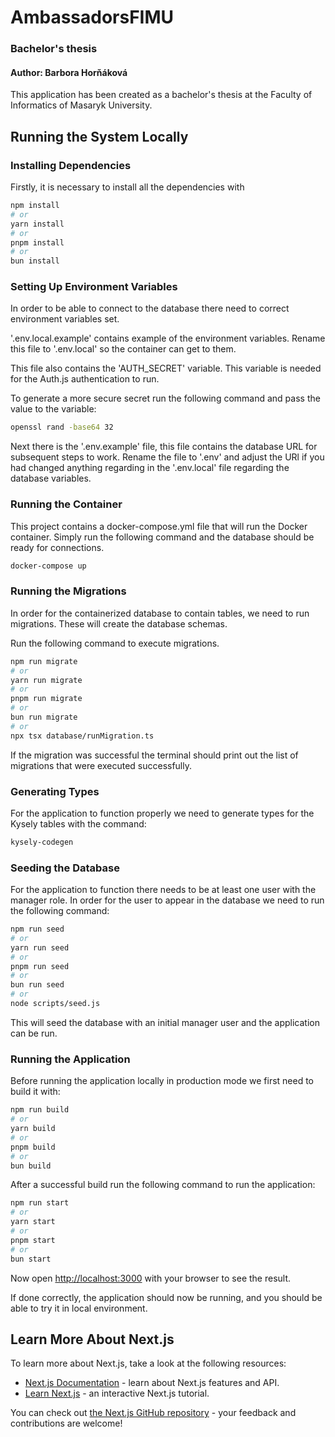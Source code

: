 # AmbassadorsFIMU
### Bachelor's thesis
#### Author: Barbora Horňáková

This application has been created as a bachelor's thesis at the Faculty of Informatics of Masaryk University.

## Running the System Locally

### Installing Dependencies

Firstly, it is necessary to install all the dependencies with

```bash
npm install
# or
yarn install
# or
pnpm install
# or
bun install
```

### Setting Up Environment Variables

In order to be able to connect to the database there need to correct environment variables set.

'.env.local.example' contains example of the environment variables. Rename this file to '.env.local' so the container can get to them.

This file also contains the 'AUTH_SECRET' variable. This variable is needed for the Auth.js authentication to run.

To generate a more secure secret run the following command and pass the value to the variable:

```bash
openssl rand -base64 32
```

Next there is the '.env.example' file, this file contains the database URL for subsequent steps to work. Rename the file to '.env' and adjust the URl if you had changed anything regarding in the '.env.local' file regarding the database variables.

### Running the Container

This project contains a docker-compose.yml file that will run the Docker container. Simply run the following command and the database should be ready for connections.

```bash
docker-compose up
```

### Running the Migrations

In order for the containerized database to contain tables, we need to run migrations. These will create the database schemas.

Run the following command to execute migrations.

```bash
npm run migrate
# or
yarn run migrate
# or
pnpm run migrate
# or
bun run migrate
# or
npx tsx database/runMigration.ts
```
If the migration was successful the terminal should print out the list of migrations that were executed successfully.  

### Generating Types

For the application to function properly we need to generate types for the Kysely tables with the command:

```bash
kysely-codegen 
```

### Seeding the Database

For the application to function there needs to be at least one user with the manager role. In order for the user to appear in the database
we need to run the following command:

```bash
npm run seed
# or
yarn run seed
# or
pnpm run seed
# or
bun run seed
# or
node scripts/seed.js
```

This will seed the database with an initial manager user and the application can be run.

### Running the Application 

Before running the application locally in production mode we first need to build it with:

```bash
npm run build
# or
yarn build
# or
pnpm build
# or
bun build
```
After a successful build run the following command to run the application:

```bash
npm run start
# or
yarn start
# or
pnpm start
# or
bun start
```

Now open [http://localhost:3000](http://localhost:3000) with your browser to see the result.

If done correctly, the application should now be running, and you should be able to try it in local environment. 

[//]: # (generated content after creating the project with `create-next-app`)
## Learn More About Next.js

To learn more about Next.js, take a look at the following resources:

- [Next.js Documentation](https://nextjs.org/docs) - learn about Next.js features and API.
- [Learn Next.js](https://nextjs.org/learn) - an interactive Next.js tutorial.

You can check out [the Next.js GitHub repository](https://github.com/vercel/next.js/) - your feedback and contributions are welcome!
